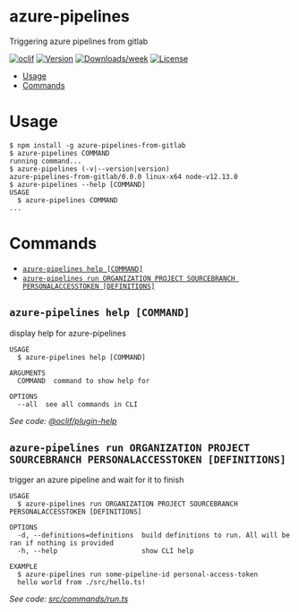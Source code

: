 azure-pipelines
===============

Triggering azure pipelines from gitlab

[![oclif](https://img.shields.io/badge/cli-oclif-brightgreen.svg)](https://oclif.io)
[![Version](https://img.shields.io/npm/v/azure-pipelines.svg)](https://npmjs.org/package/azure-pipelines)
[![Downloads/week](https://img.shields.io/npm/dw/azure-pipelines.svg)](https://npmjs.org/package/azure-pipelines)
[![License](https://img.shields.io/npm/l/azure-pipelines.svg)](https://github.com/xWiiLLz/azure-pipelines/blob/master/package.json)

<!-- toc -->
* [Usage](#usage)
* [Commands](#commands)
<!-- tocstop -->
# Usage
<!-- usage -->
```sh-session
$ npm install -g azure-pipelines-from-gitlab
$ azure-pipelines COMMAND
running command...
$ azure-pipelines (-v|--version|version)
azure-pipelines-from-gitlab/0.0.0 linux-x64 node-v12.13.0
$ azure-pipelines --help [COMMAND]
USAGE
  $ azure-pipelines COMMAND
...
```
<!-- usagestop -->
# Commands
<!-- commands -->
* [`azure-pipelines help [COMMAND]`](#azure-pipelines-help-command)
* [`azure-pipelines run ORGANIZATION PROJECT SOURCEBRANCH PERSONALACCESSTOKEN [DEFINITIONS]`](#azure-pipelines-run-organization-project-sourcebranch-personalaccesstoken-definitions)

## `azure-pipelines help [COMMAND]`

display help for azure-pipelines

```
USAGE
  $ azure-pipelines help [COMMAND]

ARGUMENTS
  COMMAND  command to show help for

OPTIONS
  --all  see all commands in CLI
```

_See code: [@oclif/plugin-help](https://github.com/oclif/plugin-help/blob/v2.2.3/src/commands/help.ts)_

## `azure-pipelines run ORGANIZATION PROJECT SOURCEBRANCH PERSONALACCESSTOKEN [DEFINITIONS]`

trigger an azure pipeline and wait for it to finish

```
USAGE
  $ azure-pipelines run ORGANIZATION PROJECT SOURCEBRANCH PERSONALACCESSTOKEN [DEFINITIONS]

OPTIONS
  -d, --definitions=definitions  build definitions to run. All will be ran if nothing is provided
  -h, --help                     show CLI help

EXAMPLE
  $ azure-pipelines run some-pipeline-id personal-access-token
  hello world from ./src/hello.ts!
```

_See code: [src/commands/run.ts](https://github.com/xWiiLLz/azure-pipelines-from-gitlab/blob/v0.0.0/src/commands/run.ts)_
<!-- commandsstop -->
